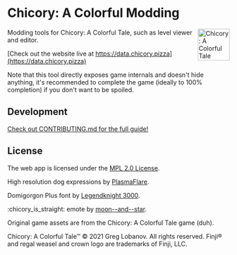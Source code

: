 # Chicory: A Colorful Modding

<img alt="Chicory: A Colorful Tale game logo" align="right" src="./src/icon144.png" width="72" />

Modding tools for Chicory: A Colorful Tale, such as level viewer and editor.

[Check out the website live at https://data.chicory.pizza](https://data.chicory.pizza)

Note that this tool directly exposes game internals and doesn't hide anything, it's recommended to complete the game (ideally to 100% completion) if you don't want to be spoiled.

## Development

[Check out CONTRIBUTING.md for the full guide!](https://github.com/chicory-pizza/chicory-data/blob/master/CONTRIBUTING.md)

## License

The web app is licensed under the [MPL 2.0 License](https://www.mozilla.org/en-US/MPL/2.0/).

High resolution dog expressions by [PlasmaFlare](https://github.com/PlasmaFlare).

Domigorgon Plus font by [Legendknight 3000](https://www.youtube.com/@Legendknight3000).

:chicory_is_straight: emote by [moon--and--star](https://moon--and--star.tumblr.com).

Original game assets are from the Chicory: A Colorful Tale game (duh).

Chicory: A Colorful Tale™ © 2021 Greg Lobanov. All rights reserved. Finji® and regal weasel and crown logo are trademarks of Finji, LLC.
